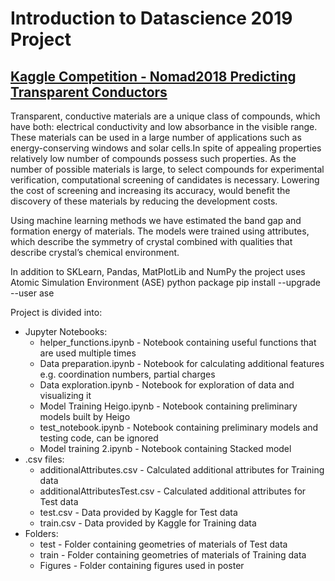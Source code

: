 # Introduction to Datascience 2019 Project
## [Kaggle Competition - Nomad2018 Predicting Transparent Conductors](https://www.kaggle.com/c/nomad2018-predict-transparent-conductors/)

Transparent, conductive materials are a unique class of compounds, which have both: electrical conductivity and low absorbance in the visible range. These materials can be used in a large number of applications such as energy-conserving windows and solar cells.In spite of appealing properties relatively low number of compounds possess such properties. As the number of possible materials is large, to select compounds for experimental verification, computational screening of candidates is necessary. Lowering the cost of screening and increasing its accuracy,  would benefit the discovery of these materials by reducing the development costs. 

Using machine learning methods we have estimated the band gap and formation energy of materials. The models were trained using attributes, which describe the symmetry of crystal combined with qualities that describe crystal’s chemical environment.

In addition to SKLearn, Pandas, MatPlotLib and NumPy the project uses Atomic Simulation Environment (ASE) python package
    pip install --upgrade --user ase

Project is divided into:
  * Jupyter Notebooks:
    * helper_functions.ipynb - Notebook containing useful functions that are used multiple times
    * Data preparation.ipynb - Notebook for calculating additional features e.g. coordination numbers, partial charges
    * Data exploration.ipynb - Notebook for exploration of data and visualizing it
    * Model Training Heigo.ipynb - Notebook containing preliminary models built by Heigo
    * test_notebook.ipynb - Notebook containing preliminary models and testing code, can be ignored
    * Model training 2.ipynb - Notebook containing Stacked model
  * .csv files:
    * additionalAttributes.csv - Calculated additional attributes for Training data
    * additionalAttributesTest.csv - Calculated additional attributes for Test data
    * test.csv - Data provided by Kaggle for Test data
    * train.csv - Data provided by Kaggle for Training data
  * Folders:
    * test - Folder containing geometries of materials of Test data
    * train - Folder containing geometries of materials of Training data
    * Figures - Folder containing figures used in poster
